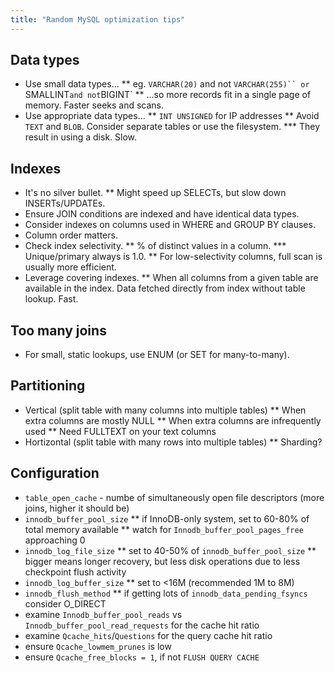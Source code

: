 ```yaml
---
title: "Random MySQL optimization tips"
---
```


Data types
----------

* Use small data types...
** eg. `VARCHAR(20)` and not `VARCHAR(255)`` or `SMALLINT` and not `BIGINT`
** ...so more records fit in a single page of memory. Faster seeks and scans.
* Use appropriate data types...
** `INT UNSIGNED` for IP addresses
** Avoid `TEXT` and `BLOB`. Consider separate tables or use the filesystem.
*** They result in using a disk. Slow.

Indexes
-------

* It's no silver bullet.
** Might speed up SELECTs, but slow down INSERTs/UPDATEs.
* Ensure JOIN conditions are indexed and have identical data types.
* Consider indexes on columns used in WHERE and GROUP BY clauses.
* Column order matters.
* Check index selectivity.
** % of distinct values in a column.
*** Unique/primary always is 1.0.
** For low-selectivity columns, full scan is usually more efficient.
* Leverage covering indexes.
** When all columns from a given table are available in the index.
   Data fetched directly from index without table lookup. Fast.

Too many joins
--------------

* For small, static lookups, use ENUM (or SET for many-to-many).

Partitioning
------------

* Vertical (split table with many columns into multiple tables)
** When extra columns are mostly NULL
** When extra columns are infrequently used
** Need FULLTEXT on your text columns
* Hortizontal (split table with many rows into multiple tables)
** Sharding?

Configuration
-------------

* `table_open_cache` - numbe of simultaneously open file descriptors
  (more joins, higher it should be)
* `innodb_buffer_pool_size`
** if InnoDB-only system, set to 60-80% of total memory available
** watch for `Innodb_buffer_pool_pages_free` approaching 0
* `innodb_log_file_size`
** set to 40-50% of `innodb_buffer_pool_size`
** bigger means longer recovery, but less disk operations due to less
   checkpoint flush activity
* `innodb_log_buffer_size`
** set to <16M (recommended 1M to 8M)
* `innodb_flush_method`
** if getting lots of `innodb_data_pending_fsyncs` consider O_DIRECT
* examine `Innodb_buffer_pool_reads` vs `Innodb_buffer_pool_read_requests`
  for the cache hit ratio
* examine `Qcache_hits`/`Questions` for the query cache hit ratio
* ensure `Qcache_lowmem_prunes` is low
* ensure `Qcache_free_blocks = 1`, if not `FLUSH QUERY CACHE`
